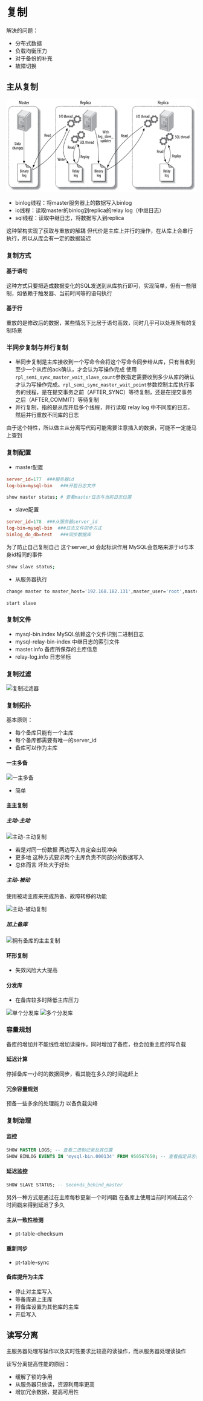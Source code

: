 # 复制

解决的问题：

- 分布式数据
- 负载均衡压力
- 对于备份的补充
- 故障切换

## 主从复制

![复制原理](/assets/2020310201955.png)

- binlog线程：将master服务器上的数据写入binlog
- io线程：读取master的binlog到replica的relay log（中继日志）
- sql线程：读取中继日志，将数据写入到replica

这种架构实现了获取与重放的解耦 但代价是主库上并行的操作，在从库上会串行执行，所以从库会有一定的数据延迟

### 复制方式

#### 基于语句

这种方式只要把造成数据变化的SQL发送到从库执行即可，实现简单，但有一些限制，如依赖于触发器、当前时间等的语句执行

#### 基于行

重放的是修改后的数据，某些情况下比居于语句高效，同时几乎可以处理所有的复制场景

### 半同步复制与并行复制

- 半同步复制是主库接收到一个写命令会将这个写命令同步给从库，只有当收到至少一个从库的ack确认，才会认为写操作完成 使用`rpl_semi_sync_master_wait_slave_count`参数指定需要收到多少从库的确认才认为写操作完成。`rpl_semi_sync_master_wait_point`参数控制主库执行事务的线程，是在提交事务之前（AFTER_SYNC）等待复制，还是在提交事务之后（AFTER_COMMIT）等待复制
- 并行复制，指的是从库开启多个线程，并行读取 relay log 中不同库的日志，然后并行重放不同库的日志

由于这个特性，所以做主从分离写代码可能需要注意插入的数据，可能不一定能马上查到

### 复制配置

- master配置

```conf
server_id=177  ###服务器id
log-bin=mysql-bin   ###开启日志文件
```

```sh
show master status; # 查看master日志与当前日志位置
```

- slave配置

```conf
server_id=178  ###从服务器server_id
log-bin=mysql-bin  ###日志文件同步方式
binlog_do_db=test   ###同步数据库
```

为了防止自己复制自己 这个server_id 会起标识作用 MySQL会忽略来源于id与本身id相同的事件

```sh
show slave status;
```

- 从服务器执行

```sh
change master to master_host='192.168.182.131',master_user='root',master_password='123',   master_log_file='mysql-bin.000002',master_log_pos=0;
```

```sh
start slave
```

### 复制文件

- mysql-bin.index MySQL依赖这个文件识别二进制日志
- mysql-relay-bin-index 中继日志的索引文件
- master.info 备库所保存的主库信息
- relay-log.info 日志坐标

### 复制过滤

![复制过滤器](/assets/屏幕截图%202021-12-24%20170256.png)

### 复制拓扑

基本原则：

- 每个备库只能有一个主库
- 每个备库都需要有唯一的server_id
- 备库可以作为主库

#### 一主多备

![一主多备](/assets/屏幕截图%202021-12-24%20171024.png)

- 简单

#### 主主复制

##### 主动-主动

![主动-主动复制](/assets/屏幕截图%202021-12-24%20171334.png)

- 若是对同一份数据 两边写入肯定会出现冲突
- 更多地 这种方式要求两个主库负责不同部分的数据写入
- 总体而言 坏处大于好处

##### 主动-被动

使用被动主库来完成热备、故障转移的功能

![主动-被动复制](/assets/屏幕截图%202021-12-24%20171732.png)

##### 加上备库

![拥有备库的主主复制](/assets/屏幕截图%202021-12-24%20172210.png)

#### 环形复制

- 失效风险大大提高

#### 分发库

- 在备库较多时降低主库压力

![单个分发库](/assets/屏幕截图%202021-12-24%20172632.png)
![多个分发库](/assets/屏幕截图%202021-12-24%20172649.png)

### 容量规划

备库的增加并不能线性增加读操作，同时增加了备库，也会加重主库的写负载

#### 延迟计算

停掉备库一小时的数据同步，看其能在多久的时间追赶上

#### 冗余容量规划

预备一些多余的处理能力 以备负载尖峰

### 复制治理

#### 监控

```sql
SHOW MASTER LOGS; -- 查看二进制记录及其位置
SHOW BINLOG EVENTS IN 'mysql-bin.000134' FROM 950567650; -- 查看指定日志指定偏移量后的内容
```

#### 延迟监控

```sql
SHOW SLAVE STATUS; -- Seconds_behind_master
```

另外一种方式是通过在主库每秒更新一个时间戳 在备库上使用当前时间减去这个时间戳来得到延迟了多久

#### 主从一致性检测

- pt-table-checksum

#### 重新同步

- pt-table-sync

#### 备库提升为主库

- 停止对主库写入
- 等备库追上主库
- 将备库设置为其他库的主库
- 开启写入

## 读写分离

主服务器处理写操作以及实时性要求比较高的读操作，而从服务器处理读操作

读写分离提高性能的原因：

- 缓解了锁的争用
- 从服务器只做读，资源利用率更高
- 增加冗余数据，提高可用性